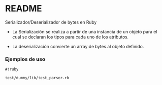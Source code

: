 # README #

Serializador/Deserializador de bytes en Ruby

* La Serialización se realiza a partir de una instancia de un objeto para el cual se declaran los tipos para cada uno de los atributos.

* La deserialización convierte un array de bytes al objeto definido.

### Ejemplos de uso ###


```
#!ruby

test/dummy/lib/test_parser.rb

```